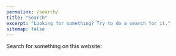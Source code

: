 ```yaml
---
permalink: /search/
title: "Search"
excerpt: "Looking for something? Try to do a search for it."
sitemap: false
---
```


Search for something on this website:

<script type="text/javascript">
  var GOOG_FIXURL_LANG = 'en';
  var GOOG_FIXURL_SITE = '{{ site.url }}'
</script>
<script type="text/javascript"
  src="//linkhelp.clients.google.com/tbproxy/lh/wm/fixurl.js">
</script>

